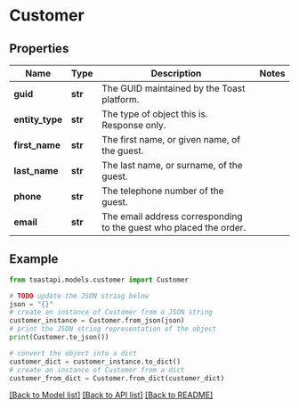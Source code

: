 # Customer


## Properties

Name | Type | Description | Notes
------------ | ------------- | ------------- | -------------
**guid** | **str** | The GUID maintained by the Toast platform. | 
**entity_type** | **str** | The type of object this is. Response only. | 
**first_name** | **str** | The first name, or given name, of the guest.  | 
**last_name** | **str** | The last name, or surname, of the guest.  | 
**phone** | **str** | The telephone number of the guest.  | 
**email** | **str** | The email address corresponding to the guest who placed the order.  | 

## Example

```python
from toastapi.models.customer import Customer

# TODO update the JSON string below
json = "{}"
# create an instance of Customer from a JSON string
customer_instance = Customer.from_json(json)
# print the JSON string representation of the object
print(Customer.to_json())

# convert the object into a dict
customer_dict = customer_instance.to_dict()
# create an instance of Customer from a dict
customer_from_dict = Customer.from_dict(customer_dict)
```
[[Back to Model list]](../README.md#documentation-for-models) [[Back to API list]](../README.md#documentation-for-api-endpoints) [[Back to README]](../README.md)


